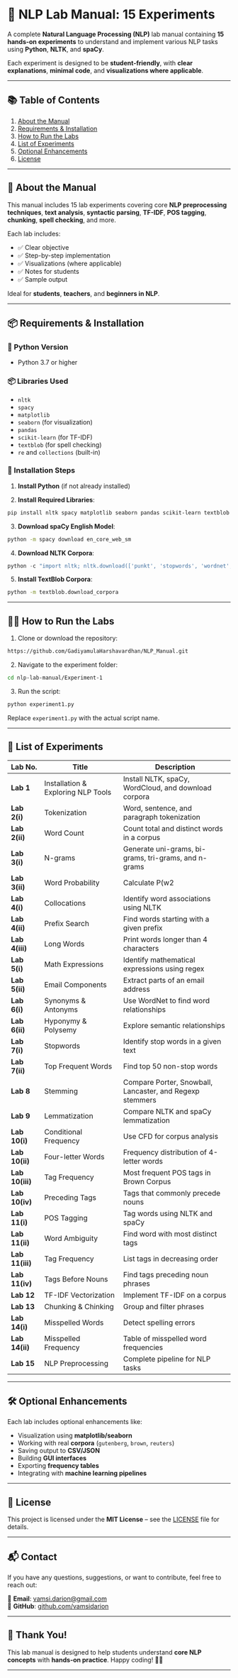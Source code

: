   
# 🧠 NLP Lab Manual: 15 Experiments

A complete **Natural Language Processing (NLP)** lab manual containing **15 hands-on experiments** to understand and implement various NLP tasks using **Python**, **NLTK**, and **spaCy**.

Each experiment is designed to be **student-friendly**, with **clear explanations**, **minimal code**, and **visualizations where applicable**.

---

## 📚 Table of Contents

1. [About the Manual](#about-the-manual)
2. [Requirements & Installation](#requirements--installation)
3. [How to Run the Labs](#how-to-run-the-labs)
4. [List of Experiments](#list-of-experiments)
5. [Optional Enhancements](#optional-enhancements)
6. [License](#license)

---

## 🧾 About the Manual

This manual includes 15 lab experiments covering core **NLP preprocessing techniques**, **text analysis**, **syntactic parsing**, **TF-IDF**, **POS tagging**, **chunking**, **spell checking**, and more.

Each lab includes:
- ✅ Clear objective
- ✅ Step-by-step implementation
- ✅ Visualizations (where applicable)
- ✅ Notes for students
- ✅ Sample output

Ideal for **students**, **teachers**, and **beginners in NLP**.

---

## 📦 Requirements & Installation

### 🐍 Python Version
- Python 3.7 or higher

### 📦 Libraries Used
- `nltk`
- `spacy`
- `matplotlib`
- `seaborn` (for visualization)
- `pandas`
- `scikit-learn` (for TF-IDF)
- `textblob` (for spell checking)
- `re` and `collections` (built-in)

### 🔧 Installation Steps

1. **Install Python** (if not already installed)

2. **Install Required Libraries**:

```bash
pip install nltk spacy matplotlib seaborn pandas scikit-learn textblob
```

3. **Download spaCy English Model**:

```bash
python -m spacy download en_core_web_sm
```

4. **Download NLTK Corpora**:

```python
python -c "import nltk; nltk.download(['punkt', 'stopwords', 'wordnet', 'averaged_perceptron_tagger', 'brown', 'gutenberg', 'names', 'maxent_ne_chunker', 'words'])"
```

5. **Install TextBlob Corpora**:

```bash
python -m textblob.download_corpora
```

---

## 🏃‍♂️ How to Run the Labs

1. Clone or download the repository:
```bash
https://github.com/GadiyamulaHarshavardhan/NLP_Manual.git
```

2. Navigate to the experiment folder:
```bash
cd nlp-lab-manual/Experiment-1
```

3. Run the script:
```bash
python experiment1.py
```

Replace `experiment1.py` with the actual script name.

---

## 🧪 List of Experiments

| Lab No. | Title | Description |
|--------|-------|-------------|
| **Lab 1** | Installation & Exploring NLP Tools | Install NLTK, spaCy, WordCloud, and download corpora |
| **Lab 2(i)** | Tokenization | Word, sentence, and paragraph tokenization |
| **Lab 2(ii)** | Word Count | Count total and distinct words in a corpus |
| **Lab 3(i)** | N-grams | Generate uni-grams, bi-grams, tri-grams, and n-grams |
| **Lab 3(ii)** | Word Probability | Calculate P(w2 | w1) using bi-grams |
| **Lab 4(i)** | Collocations | Identify word associations using NLTK |
| **Lab 4(ii)** | Prefix Search | Find words starting with a given prefix |
| **Lab 4(iii)** | Long Words | Print words longer than 4 characters |
| **Lab 5(i)** | Math Expressions | Identify mathematical expressions using regex |
| **Lab 5(ii)** | Email Components | Extract parts of an email address |
| **Lab 6(i)** | Synonyms & Antonyms | Use WordNet to find word relationships |
| **Lab 6(ii)** | Hyponymy & Polysemy | Explore semantic relationships |
| **Lab 7(i)** | Stopwords | Identify stop words in a given text |
| **Lab 7(ii)** | Top Frequent Words | Find top 50 non-stop words |
| **Lab 8** | Stemming | Compare Porter, Snowball, Lancaster, and Regexp stemmers |
| **Lab 9** | Lemmatization | Compare NLTK and spaCy lemmatization |
| **Lab 10(i)** | Conditional Frequency | Use CFD for corpus analysis |
| **Lab 10(ii)** | Four-letter Words | Frequency distribution of 4-letter words |
| **Lab 10(iii)** | Tag Frequency | Most frequent POS tags in Brown Corpus |
| **Lab 10(iv)** | Preceding Tags | Tags that commonly precede nouns |
| **Lab 11(i)** | POS Tagging | Tag words using NLTK and spaCy |
| **Lab 11(ii)** | Word Ambiguity | Find word with most distinct tags |
| **Lab 11(iii)** | Tag Frequency | List tags in decreasing order |
| **Lab 11(iv)** | Tags Before Nouns | Find tags preceding noun phrases |
| **Lab 12** | TF-IDF Vectorization | Implement TF-IDF on a corpus |
| **Lab 13** | Chunking & Chinking | Group and filter phrases |
| **Lab 14(i)** | Misspelled Words | Detect spelling errors |
| **Lab 14(ii)** | Misspelled Frequency | Table of misspelled word frequencies |
| **Lab 15** | NLP Preprocessing | Complete pipeline for NLP tasks |

---

## 🛠️ Optional Enhancements

Each lab includes optional enhancements like:
- Visualization using **matplotlib/seaborn**
- Working with real **corpora** (`gutenberg`, `brown`, `reuters`)
- Saving output to **CSV/JSON**
- Building **GUI interfaces**
- Exporting **frequency tables**
- Integrating with **machine learning pipelines**

---

## 📄 License

This project is licensed under the **MIT License** – see the [LICENSE](LICENSE) file for details.

---

## 📬 Contact

If you have any questions, suggestions, or want to contribute, feel free to reach out:

📧 **Email**: vamsi.darion@gmail.com  
🐙 **GitHub**: [github.com/vamsidarion](https://github.com/vamsidarion)

---

## 🙌 Thank You!

This lab manual is designed to help students understand **core NLP concepts** with **hands-on practice**. Happy coding! 🧑‍💻

---


